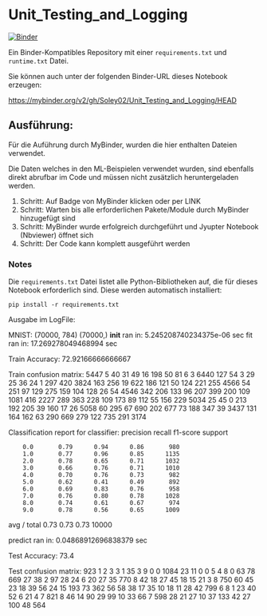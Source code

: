 # Unit_Testing_and_Logging

[![Binder](https://mybinder.org/badge_logo.svg)](https://mybinder.org/v2/gh/Soley02/Unit_Testing_and_Logging/HEAD)

Ein Binder-Kompatibles Repository mit einer `requirements.txt` und `runtime.txt` Datei.

Sie können auch unter der folgenden Binder-URL dieses Notebook erzeugen:

https://mybinder.org/v2/gh/Soley02/Unit_Testing_and_Logging/HEAD

## Ausführung:

Für die Auführung durch MyBinder, wurden die hier enthalten Dateien verwendet. 

Die Daten welches in den ML-Beispielen verwendet wurden, sind ebenfalls direkt abrufbar im Code und müssen nicht zusätzlich heruntergeladen werden.

1. Schritt: Auf Badge von MyBinder klicken oder per LINK
2. Schritt: Warten bis alle erforderlichen Pakete/Module durch MyBinder hinzugefügt sind
3. Schritt: MyBinder wurde erfolgreich durchgeführt und Jyupter Notebook (Nbviewer) öffnet sich
4. Schritt: Der Code kann komplett ausgeführt werden 

### Notes

Die `requirements.txt` Datei listet alle Python-Bibliotheken auf, die für dieses Notebook erforderlich sind. Diese werden automatisch installiert:

```
pip install -r requirements.txt
```
Ausgabe im LogFile:

MNIST: (70000, 784) (70000,)
__init__ ran in: 5.245208740234375e-06 sec
fit ran in: 17.269278049468994 sec

Train Accuracy: 72.92166666666667 

Train confusion matrix:
5447    5   40   31   49   16  198   50   81    6
   3 6440  127   54    3   29   25   36   24    1 
 297  420 3824  163  256   19  622  186  121   50
 124  221  255 4566   54  251   97  129  275  159
 104  128   26   54 4546  342  206  133   96  207
 399  200  109 1081  416 2227  289  363  228  109
 173   89  112   55  156  229 5034   25   45    0
 213  192  205   39  160   17   26 5058   60  295
  67  690  202  677   73  188  347   39 3437  131
 164  162   63  290  669  279  122  735  291 3174

Classification report for classifier:
              precision    recall  f1-score   support

        0.0       0.79      0.94      0.86       980
        1.0       0.77      0.96      0.85      1135
        2.0       0.78      0.65      0.71      1032
        3.0       0.66      0.76      0.71      1010
        4.0       0.70      0.76      0.73       982
        5.0       0.62      0.41      0.49       892
        6.0       0.69      0.83      0.76       958
        7.0       0.76      0.80      0.78      1028
        8.0       0.74      0.61      0.67       974
        9.0       0.78      0.56      0.65      1009

avg / total       0.73      0.73      0.73     10000


predict ran in: 0.04868912696838379 sec

Test Accuracy: 73.4 

Test confusion matrix:
 923    1    2    3    3    1   35    3    9    0
   0 1084   23   11    0    0    5    4    8    0
  63   78  669   27   38    2   97   28   24    6
  20   27   35  770    8   42   18   27   45   18
  15   21    3    8  750   60   45   23   18   39
  56   24   15  193   73  362   56   58   38   17
  35   10   18   11   28   42  799    6    8    1
  23   40   52    6   21    4    7  821    8   46
  14   90   29   99   10   33   66    7  598   28
  21   27   10   37  133   42   27  100   48  564
